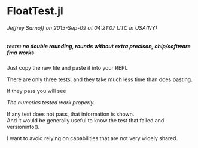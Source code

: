 # FloatTest.jl
###### Jeffrey Sarnoff on 2015-Sep-09 at 04:21:07 UTC in USA(NY)
##### tests: no double rounding, rounds without extra precison, chip/software fma works

Just copy the raw file and paste it into your REPL

There are only three tests, and they take much less time than does pasting.

If they pass you will see

*The numerics tested work properly.*

If any test does not pass, that information is shown.  
And it would be generally useful to know the test that failed and versioninfo().

I want to avoid relying on capabilities that are not very widely shared.




